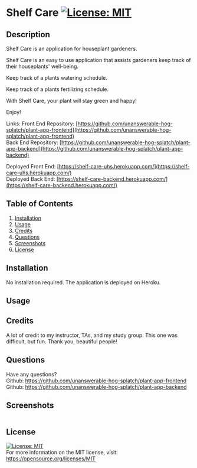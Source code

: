 # Shelf Care [![License: MIT](https://img.shields.io/badge/License-MIT-yellow.svg)](https://opensource.org/licenses/MIT)

## Description
Shelf Care is an application for houseplant gardeners.

Shelf Care is an easy to use application that assists gardeners keep track of their houseplants' well-being.

Keep track of a plants watering schedule.

Keep track of a plants fertilizing schedule.

With Shelf Care, your plant will stay green and happy!

Enjoy!

Links:
Front End Repository: [https://github.com/unanswerable-hog-splatch/plant-app-frontend](https://github.com/unanswerable-hog-splatch/plant-app-frontend)<br/>
Back End Repository: [https://github.com/unanswerable-hog-splatch/plant-app-backend](https://github.com/unanswerable-hog-splatch/plant-app-backend)

Deployed Front End: [https://shelf-care-uhs.herokuapp.com/](https://shelf-care-uhs.herokuapp.com/)<br/>
Deployed Back End: [https://shelf-care-backend.herokuapp.com/](https://shelf-care-backend.herokuapp.com/)

## Table of Contents
1. [Installation](#Installation)
2. [Usage](#Usage)
3. [Credits](#Credits)
4. [Questions](#Questions)
5. [Screenshots](#Screenshots)
6. [License](#License)

## Installation
No installation required. The application is deployed on Heroku.
## Usage

## Credits
A lot of credit to my instructor, TAs, and my study group. This one was difficult, but fun. Thank you, beautiful people!
## Questions
Have any questions? <br/>
Github: https://github.com/unanswerable-hog-splatch/plant-app-frontend <br/>
Github: https://github.com/unanswerable-hog-splatch/plant-app-backend
## Screenshots
![]()


## License
[![License: MIT](https://img.shields.io/badge/License-MIT-yellow.svg)](https://opensource.org/licenses/MIT)<br/> For more information on the MIT license, visit: https://opensource.org/licenses/MIT